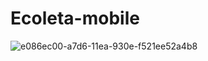 # Ecoleta-mobile

![e086ec00-a7d6-11ea-930e-f521ee52a4b8](https://user-images.githubusercontent.com/49738156/86387106-ac310f00-bc60-11ea-99b6-e5790f3de0d2.jpg)
